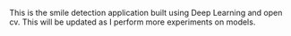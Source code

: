 This is the smile detection application built using Deep Learning and open cv. This will be updated as I perform more experiments on models.